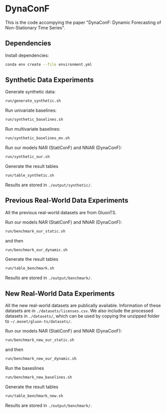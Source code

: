 # DynaConF

This is the code accompying the paper "DynaConF: Dynamic Forecasting of Non-Stationary Time Series".

## Dependencies

Install dependencies:
```bash
conda env create --file environment.yml
```

## Synthetic Data Experiments

Generate synthetic data:
```bash
run/generate_synthetic.sh
```

Run univariate baselines:
```bash
run/synthetic_baselines.sh
```

Run multivariate baselines:
```bash
run/synthetic_baselines_mv.sh
```

Run our models NAR (StatiConF) and NNAR (DynaConF):
```bash
run/synthetic_our.sh
```

Generate the result tables
```bash
run/table_synthetic.sh
```
Results are stored in `./output/synthetic/`.

## Previous Real-World Data Experiments

All the previous real-world datasets are from GluonTS.

Run our models NAR (StatiConF) and NNAR (DynaConF):
```bash
run/benchmark_our_static.sh
```
and then
```bash
run/benchmark_our_dynamic.sh
```

Generate the result tables
```bash
run/table_benchmark.sh
```
Results are stored in `./output/benchmark/`.

## New Real-World Data Experiments

All the new real-world datasets are publically available. Information of these datasets are in `./datasets/licenses.csv`. We also include the processed datasets in `./datasets/`, which can be used by copying the unzipped folder to `~/.mxnet/gluon-ts/datasets/`.

Run our models NAR (StatiConF) and NNAR (DynaConF):
```bash
run/benchmark_new_our_static.sh
```
and then
```bash
run/benchmark_new_our_dynamic.sh
```

Run the baseslines
```bash
run/benchmark_new_baselines.sh
```

Generate the result tables
```bash
run/table_benchmark_new.sh
```
Results are stored in `./output/benchmark/`.
